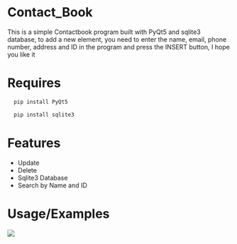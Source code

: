 # Contact_Book
This is a simple Contactbook program built with PyQt5 and sqlite3 database, to add a new element, you need to enter the name, email, phone number, address and ID in the program and press the INSERT button, I hope you like it


# Requires

```bash
  pip install PyQt5
```
```bash
  pip install sqlite3
```

# Features 
- Update
- Delete
- Sqlite3 Database
- Search by Name and ID

# Usage/Examples
<kbd>
 <img src="PVS/ppic.gif">
</kbd>

